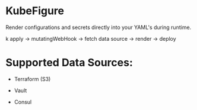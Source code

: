# KubeFigure

Render configurations and secrets directly into your YAML's during runtime. 

k apply -> mutatingWebHook -> fetch data source -> render -> deploy 

# Supported Data Sources:

* Terraform (S3)

* Vault 

* Consul